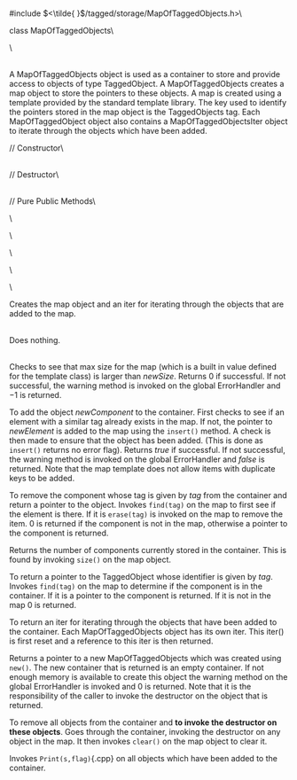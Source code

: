\
\#include $<\tilde{ }$/tagged/storage/MapOfTaggedObjects.h$>$\

class MapOfTaggedObjects\

\

\
A MapOfTaggedObjects object is used as a container to store and provide
access to objects of type TaggedObject. A MapOfTaggedObjects creates a
map object to store the pointers to these objects. A map is created
using a template provided by the standard template library. The key used
to identify the pointers stored in the map object is the TaggedObjects
tag. Each MapOfTaggedObject object also contains a
MapOfTaggedObjectsIter object to iterate through the objects which have
been added.

// Constructor\

\
// Destructor\

\
// Pure Public Methods\

\

\

\

\

\

Creates the map object and an iter for iterating through the objects
that are added to the map.

\
Does nothing.

\
Checks to see that max size for the map (which is a built in value
defined for the template class) is larger than *newSize*. Returns $0$ if
successful. If not successful, the warning method is invoked on the
global ErrorHandler and $-1$ is returned.

To add the object *newComponent* to the container. First checks to see
if an element with a similar tag already exists in the map. If not, the
pointer to *newElement* is added to the map using the `insert()` method.
A check is then made to ensure that the object has been added. (This is
done as `insert()` returns no error flag). Returns *true* if successful.
If not successful, the warning method is invoked on the global
ErrorHandler and *false* is returned. Note that the map template does
not allow items with duplicate keys to be added.

To remove the component whose tag is given by *tag* from the container
and return a pointer to the object. Invokes `find(tag)` on the map to
first see if the element is there. If it is `erase(tag)` is invoked on
the map to remove the item. $0$ is returned if the component is not in
the map, otherwise a pointer to the component is returned.

Returns the number of components currently stored in the container. This
is found by invoking `size()` on the map object.

To return a pointer to the TaggedObject whose identifier is given by
*tag*. Invokes `find(tag)` on the map to determine if the component is
in the container. If it is a pointer to the component is returned. If it
is not in the map $0$ is returned.

To return an iter for iterating through the objects that have been added
to the container. Each MapOfTaggedObjects object has its own iter. This
iter() is first reset and a reference to this iter is then returned.

Returns a pointer to a new MapOfTaggedObjects which was created using
`new()`. The new container that is returned is an empty container. If
not enough memory is available to create this object the warning method
on the global ErrorHandler is invoked and $0$ is returned. Note that it
is the responsibility of the caller to invoke the destructor on the
object that is returned.

To remove all objects from the container and **to invoke the destructor
on these objects**. Goes through the container, invoking the destructor
on any object in the map. It then invokes `clear()` on the map object to
clear it.

Invokes `Print(s,flag)`{.cpp} on all objects which have been added to the
container.
